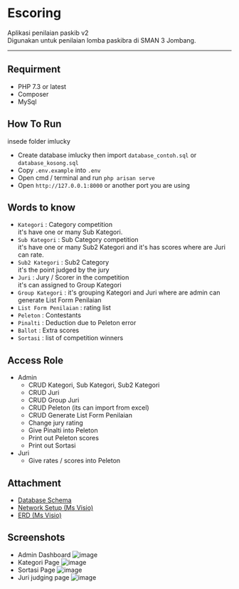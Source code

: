 # Escoring
Aplikasi penilaian paskib v2 <br>
Digunakan untuk penilaian lomba paskibra di SMAN 3 Jombang. <br>

<hr>

## Requirment
- PHP 7.3 or latest
- Composer
- MySql

## How To Run
insede folder imlucky
- Create database imlucky then import `database_contoh.sql` or `database_kosong.sql`
- Copy `.env.example` into `.env`
- Open cmd / terminal and run `php arisan serve`
- Open `http://127.0.0.1:8000` or another port you are using

## Words to know
- `Kategori` : Category competition <br> 
  it's have one or many Sub Kategori.
- `Sub Kategori` : Sub Category competition <br>
  it's have one or many Sub2 Kategori and it's has scores where are Juri can rate.
- `Sub2 Kategori` : Sub2 Category <br>
   it's the point judged by the jury
- `Juri` : Jury / Scorer in the competition <br>
  it's can assigned to Group Kategori <br>
- `Group Kategori` : it's grouping Kategori and Juri where are admin can generate List Form Penilaian
- `List Form Penilaian` : rating list
- `Peleton` : Contestants
- `Pinalti` : Deduction due to Peleton error
- `Ballot` : Extra scores
- `Sortasi` : list of competition winners

## Access Role
- Admin
    - CRUD Kategori, Sub Kategori, Sub2 Kategori
    - CRUD Juri
    - CRUD Group Juri
    - CRUD Peleton (its can import from excel)
    - CRUD Generate List Form Penilaian
    - Change jury rating
    - Give Pinalti into Peleton 
    - Print out Peleton scores
    - Print out Sortasi
- Juri
    - Give rates / scores into Peleton

## Attachment
- <a href="./Database.jpg">Database Schema</a>
- <a href="./network.vsdx">Network Setup (Ms Visio)</a>
- <a href="./lrs diagram.vsdx">ERD (Ms Visio)</a>

## Screenshots
- Admin Dashboard
  ![image](https://user-images.githubusercontent.com/39044004/160555032-dd3047d6-aee6-4d70-bd7b-a6508978f8d8.png)
- Kategori Page
  ![image](https://user-images.githubusercontent.com/39044004/160567188-ee789280-da66-46b8-bee3-a019d4fc4b71.png)
- Sortasi Page
  ![image](https://user-images.githubusercontent.com/39044004/160567334-ee3c8819-bba3-4b44-8f93-0c287634f96b.png)
- Juri judging page
  ![image](https://user-images.githubusercontent.com/39044004/160555196-8a418b57-950a-4076-8504-8906d6c1d668.png)
